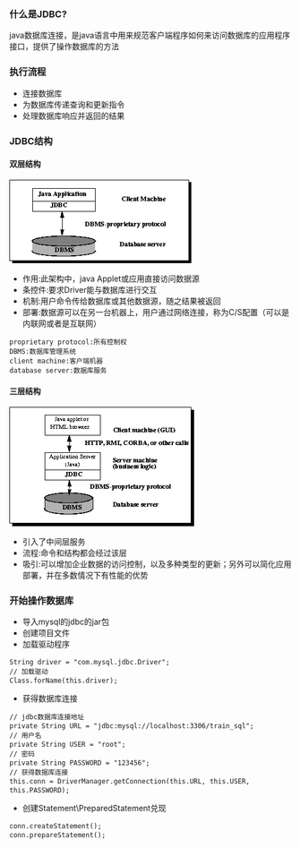 ### 什么是JDBC?

java数据库连接，是java语言中用来规范客户端程序如何来访问数据库的应用程序接口，提供了操作数据库的方法

### 执行流程

* 连接数据库
* 为数据库传递查询和更新指令
* 处理数据库响应并返回的结果

### JDBC结构

#### 双层结构

![](/assets/java-1.2-1.png)

* 作用:此架构中，java Applet或应用直接访问数据源
* 条控件:要求Driver能与数据库进行交互
* 机制:用户命令传给数据库或其他数据源，随之结果被返回
* 部署:数据源可以在另一台机器上，用户通过网络连接，称为C/S配置（可以是内联网或者是互联网）

```
proprietary protocol:所有控制权
DBMS:数据库管理系统
client machine:客户端机器
database server:数据库服务
```

#### 三层结构

![](/assets/java-1.2-2.png)

* 引入了中间层服务
* 流程:命令和结构都会经过该层
* 吸引:可以增加企业数据的访问控制，以及多种类型的更新；另外可以简化应用部署，并在多数情况下有性能的优势

### 开始操作数据库

* 导入mysql的jdbc的jar包
* 创建项目文件
* 加载驱动程序

```
String driver = "com.mysql.jdbc.Driver";
// 加载驱动
Class.forName(this.driver);
```

* 获得数据库连接

```
// jdbc数据库连接地址
private String URL = "jdbc:mysql://localhost:3306/train_sql";
// 用户名
private String USER = "root";
// 密码
private String PASSWORD = "123456";
// 获得数据库连接
this.conn = DriverManager.getConnection(this.URL, this.USER, this.PASSWORD);
```

* 创建Statement\PreparedStatement兑现

```
conn.createStatement();
conn.prepareStatement();
```



